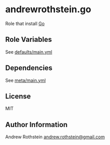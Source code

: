 andrewrothstein.go
==================

Role that install [Go](https://golang.org/dl)

Role Variables
--------------

See [defaults/main.yml](defaults/main.yml)

Dependencies
------------

See [meta/main.yml](meta/main.yml)

License
-------

MIT

Author Information
------------------

Andrew Rothstein <andrew.rothstein@gmail.com>
